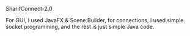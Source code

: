 SharifConnect-2.0

For GUI, I used JavaFX & Scene Builder, for connections, I used simple socket programming, and the rest is just simple Java code.
